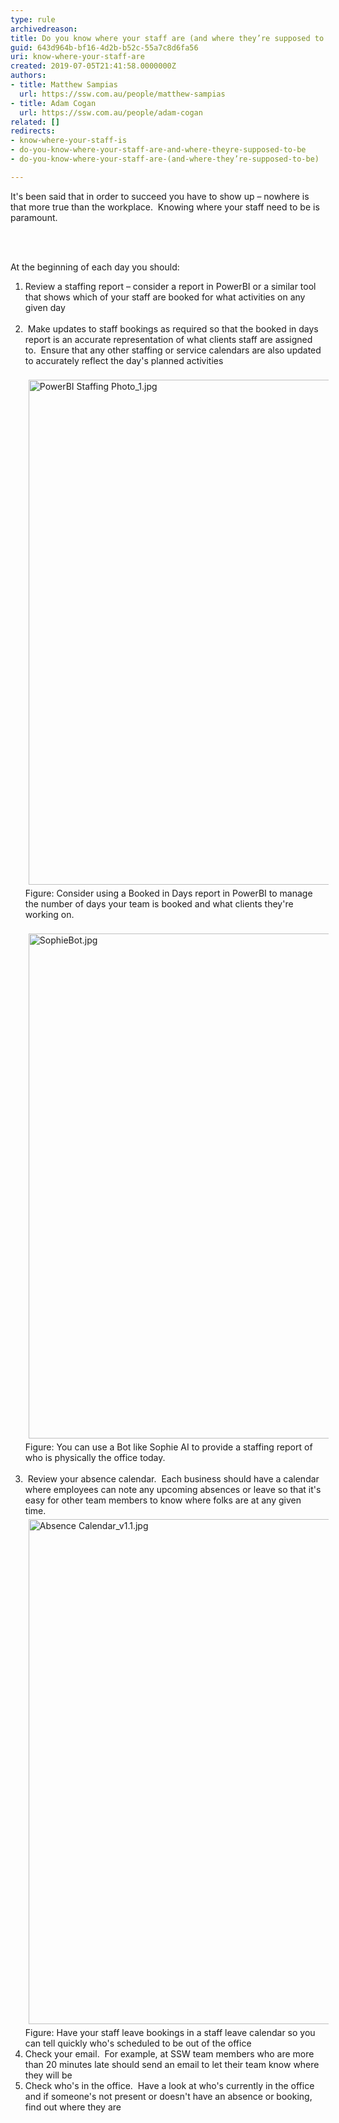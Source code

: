 ```yaml
---
type: rule
archivedreason: 
title: Do you know where your staff are (and where they’re supposed to be)?
guid: 643d964b-bf16-4d2b-b52c-55a7c8d6fa56
uri: know-where-your-staff-are
created: 2019-07-05T21:41:58.0000000Z
authors:
- title: Matthew Sampias
  url: https://ssw.com.au/people/matthew-sampias
- title: Adam Cogan
  url: https://ssw.com.au/people/adam-cogan
related: []
redirects:
- know-where-your-staff-is
- do-you-know-where-your-staff-are-and-where-theyre-supposed-to-be
- do-you-know-where-your-staff-are-(and-where-they’re-supposed-to-be)

---
```



<p class="ssw15-rteElement-P">​​​​It's been said that in order to succeed you have to show up – nowhere is that more true than the workplace.&#160; Knowing where your staff need to be is paramount.<br></p>
<br><excerpt class='endintro'></excerpt><br>
<p class="ssw15-rteElement-P">​At the beginning of each day you should&#58;<br></p>
<ol>
      <li>Review a staffing report – consider a report in PowerBI or a similar tool that shows which of your staff are booked for what activities on any given day<br><br></li><li>&#160;Make updates to staff bookings as required so that the booked in days report is an accurate representation of what clients staff are assigned to.&#160; Ensure that any other staffing or service calendars are also updated to accurately reflect the day's planned activities<br><br><img src="/SiteAssets/know-where-your-staff-is/PowerBI%20Staffing%20Photo_1.jpg" alt="PowerBI Staffing Photo_1.jpg" style="margin&#58;5px;width&#58;808px;" />Figure&#58; Consider using a&#160;Booked in Days report in PowerBI to manage the number of days your team is booked and what&#160;clients they're working on.&#160;<br><br><img alt="SophieBot.jpg" src="/SiteAssets/know-where-your-staff-is/SophieBot.jpg" style="margin&#58;5px;width&#58;808px;" />Figure&#58; You can use&#160;a Bot like Sophie AI to provide a staffing report of who is physically&#160;the office today.<br><br></li><li>&#160;Review your absence calendar.&#160; Each business should have a calendar where employees can note any upcoming absences or leave so that it's easy for other team members to know where folks are at any given time.&#160;<br><img src="/SiteAssets/know-where-your-staff-is/Absence%20Calendar_v1.1.jpg" alt="Absence Calendar_v1.1.jpg" style="margin&#58;5px;width&#58;808px;" />Figure&#58; Have your staff leave bookings in a staff leave calendar so you can tell quickly who's scheduled to be out of the office</li><li>Check your email.&#160; For example, at SSW team members who are more than 20 minutes late should send an email to let their team know where they will be<br></li><li>Check who's in the office.&#160; Have a look at who's currently in the office and if someone's not present or doesn't have an absence or booking, find out where they are​<br></li></ol>


